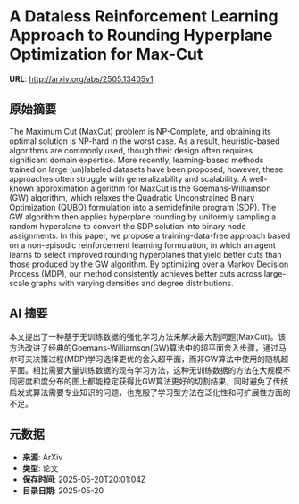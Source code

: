 # A Dataless Reinforcement Learning Approach to Rounding Hyperplane Optimization for Max-Cut

**URL**: http://arxiv.org/abs/2505.13405v1

## 原始摘要

The Maximum Cut (MaxCut) problem is NP-Complete, and obtaining its optimal
solution is NP-hard in the worst case. As a result, heuristic-based algorithms
are commonly used, though their design often requires significant domain
expertise. More recently, learning-based methods trained on large (un)labeled
datasets have been proposed; however, these approaches often struggle with
generalizability and scalability. A well-known approximation algorithm for
MaxCut is the Goemans-Williamson (GW) algorithm, which relaxes the Quadratic
Unconstrained Binary Optimization (QUBO) formulation into a semidefinite
program (SDP). The GW algorithm then applies hyperplane rounding by uniformly
sampling a random hyperplane to convert the SDP solution into binary node
assignments. In this paper, we propose a training-data-free approach based on a
non-episodic reinforcement learning formulation, in which an agent learns to
select improved rounding hyperplanes that yield better cuts than those produced
by the GW algorithm. By optimizing over a Markov Decision Process (MDP), our
method consistently achieves better cuts across large-scale graphs with varying
densities and degree distributions.


## AI 摘要

本文提出了一种基于无训练数据的强化学习方法来解决最大割问题(MaxCut)。该方法改进了经典的Goemans-Williamson(GW)算法中的超平面舍入步骤，通过马尔可夫决策过程(MDP)学习选择更优的舍入超平面，而非GW算法中使用的随机超平面。相比需要大量训练数据的现有学习方法，这种无训练数据的方法在大规模不同密度和度分布的图上都能稳定获得比GW算法更好的切割结果，同时避免了传统启发式算法需要专业知识的问题，也克服了学习型方法在泛化性和可扩展性方面的不足。

## 元数据

- **来源**: ArXiv
- **类型**: 论文
- **保存时间**: 2025-05-20T20:01:04Z
- **目录日期**: 2025-05-20
